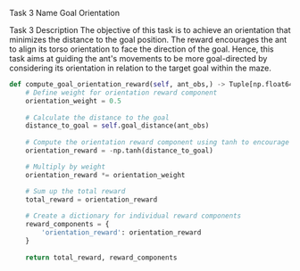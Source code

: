 Task 3 Name
Goal Orientation

Task 3 Description
The objective of this task is to achieve an orientation that minimizes the distance to the goal position. The reward encourages the ant to align its torso orientation to face the direction of the goal. Hence, this task aims at guiding the ant's movements to be more goal-directed by considering its orientation in relation to the target goal within the maze.

```python
def compute_goal_orientation_reward(self, ant_obs,) -> Tuple[np.float64, Dict[str, np.float64]]:
    # Define weight for orientation reward component
    orientation_weight = 0.5
    
    # Calculate the distance to the goal
    distance_to_goal = self.goal_distance(ant_obs)
    
    # Compute the orientation reward component using tanh to encourage the ant to face towards the goal
    orientation_reward = -np.tanh(distance_to_goal)

    # Multiply by weight
    orientation_reward *= orientation_weight

    # Sum up the total reward
    total_reward = orientation_reward
    
    # Create a dictionary for individual reward components
    reward_components = {
        'orientation_reward': orientation_reward
    }
    
    return total_reward, reward_components
```